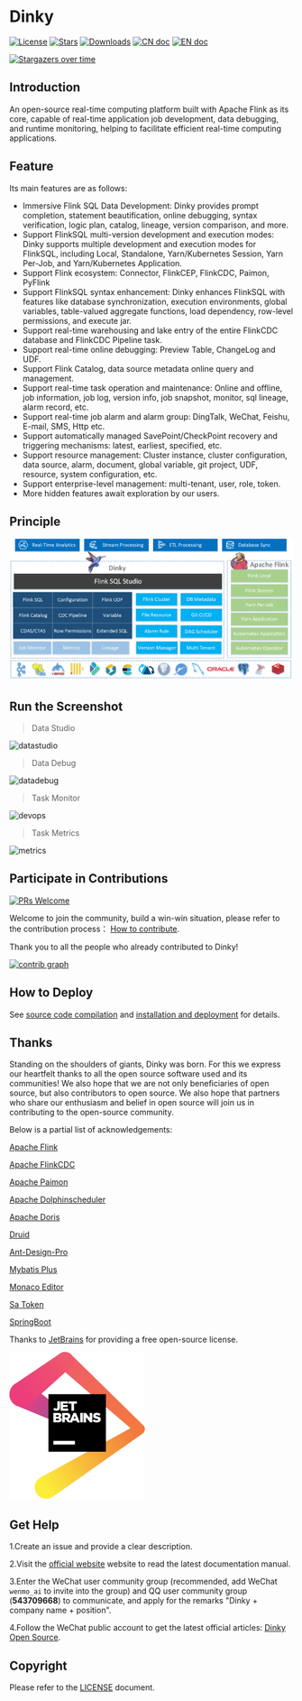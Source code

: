 # Dinky

[![License](https://img.shields.io/badge/license-Apache%202-4EB1BA.svg?style=socialflat-square&)](https://www.apache.org/licenses/LICENSE-2.0.html)
[![Stars](https://img.shields.io/github/stars/DataLinkDC/dinky?style=socialflat-square&label=stars)](https://github.com/DataLinkDC/dinky/stargazers)
[![Downloads](https://img.shields.io/github/downloads/DataLinkDC/dinky/total.svg)](https://github.com/DataLinkDC/dinky/releases)
[![CN doc](https://img.shields.io/badge/文档-中文版-blue.svg?style=socialflat-square&)](README_zh_CN.md)
[![EN doc](https://img.shields.io/badge/document-English-blue.svg?style=socialflat-square&)](README.md)

[![Stargazers over time](https://starchart.cc/DataLinkDC/dinky.svg)](https://starchart.cc/DataLinkDC/dinky)

## Introduction

An open-source real-time computing platform built with Apache Flink as its core, capable of real-time application job development, data debugging, and runtime monitoring, helping to facilitate efficient real-time computing applications.
## Feature

Its main features are as follows:

- Immersive Flink SQL Data Development: Dinky provides prompt completion, statement beautification, online debugging, syntax verification, logic plan, catalog, lineage, version comparison, and more.
- Support FlinkSQL multi-version development and execution modes: Dinky supports multiple development and execution modes for FlinkSQL, including Local, Standalone, Yarn/Kubernetes Session, Yarn Per-Job, and Yarn/Kubernetes Application.
- Support Flink ecosystem: Connector, FlinkCEP, FlinkCDC, Paimon, PyFlink
- Support FlinkSQL syntax enhancement: Dinky enhances FlinkSQL with features like database synchronization, execution environments, global variables, table-valued aggregate functions, load dependency, row-level permissions, and execute jar.
- Support real-time warehousing and lake entry of the entire FlinkCDC database and FlinkCDC Pipeline task.
- Support real-time online debugging: Preview Table, ChangeLog and UDF.
- Support Flink Catalog, data source metadata online query and management.
- Support real-time task operation and maintenance: Online and offline, job information, job log, version info, job snapshot, monitor, sql lineage, alarm record, etc.
- Support real-time job alarm and alarm group: DingTalk, WeChat, Feishu, E-mail, SMS, Http etc.
- Support automatically managed SavePoint/CheckPoint recovery and triggering mechanisms: latest, earliest, specified, etc.
- Support resource management: Cluster instance, cluster configuration, data source, alarm, document, global variable, git project, UDF, resource, system configuration, etc.
- Support enterprise-level management: multi-tenant, user, role, token.
- More hidden features await exploration by our users.

## Principle

![dinky_principle](https://raw.githubusercontent.com/DataLinkDC/dinky/dev/images/main/dinky_principle.png)

## Run the Screenshot

> Data Studio

![datastudio](https://raw.githubusercontent.com/DataLinkDC/dinky/dev/images/v1-2/datastudio.png)

> Data Debug

![datadebug](https://raw.githubusercontent.com/DataLinkDC/dinky/dev/images/v1-2/data-debug.png)

> Task Monitor

![devops](https://raw.githubusercontent.com/DataLinkDC/dinky/dev/images/v1-2/devops.png)

> Task Metrics

![metrics](https://raw.githubusercontent.com/DataLinkDC/dinky/dev/images/v1-2/metrics.png)

## Participate in Contributions
[![PRs Welcome](https://img.shields.io/badge/PRs-welcome-brightgreen.svg?style=flat-square)](https://github.com/DataLinkDC/dinky/pulls)

Welcome to join the community, build a win-win situation, please refer to the contribution process： [How to contribute](https://github.com/DataLinkDC/dinky/blob/dev/docs/docs/developer_guide/contribution/how_contribute.md).

Thank you to all the people who already contributed to Dinky!

[![contrib graph](https://contrib.rocks/image?repo=DataLinkDC/dinky)](https://github.com/DataLinkDC/dinky/graphs/contributors)

## How to Deploy

See [source code compilation](https://github.com/DataLinkDC/dinky/blob/dev/docs/docs/deploy_guide/compile.mdx) and [installation and deployment](https://github.com/DataLinkDC/dinky/blob/dev/docs/docs/deploy_guide/normal_deploy.mdx) for details.

## Thanks

Standing on the shoulders of giants, Dinky was born. For this we express our heartfelt thanks to all the open source software used and its communities! We also hope that we are not only beneficiaries of open source, but also contributors to open source. We also hope that partners who share our enthusiasm and belief in open source will join us in contributing to the open-source community.

Below is a partial list of acknowledgements:

[Apache Flink](https://github.com/apache/flink)

[Apache FlinkCDC](https://github.com/apache/flink-cdc)

[Apache Paimon](https://github.com/apache/paimon)

[Apache Dolphinscheduler](https://github.com/apache/dolphinscheduler)

[Apache Doris](https://github.com/apache/doris)

[Druid](https://github.com/alibaba/druid)

[Ant-Design-Pro](https://github.com/ant-design/ant-design-pro)

[Mybatis Plus](https://github.com/baomidou/mybatis-plus)

[Monaco Editor](https://github.com/Microsoft/monaco-editor)

[Sa Token](https://github.com/dromara/Sa-Token)

[SpringBoot]()

Thanks to [JetBrains](https://www.jetbrains.com/?from=dlink) for providing a free open-source license.

[![JetBrains](https://raw.githubusercontent.com/DataLinkDC/dinky/dev/images/main/jetbrains.svg)](https://www.jetbrains.com/?from=dlink)

## Get Help

1.Create an issue and provide a clear description.

2.Visit the [official website](http://www.dinky.org.cn/#/) website to read the latest documentation manual.

3.Enter the WeChat user community group (recommended, add WeChat `wenmo_ai` to invite into the group) and QQ user community group (**543709668**) to communicate, and apply for the remarks "Dinky + company name + position".

4.Follow the WeChat public account to get the latest official articles: [Dinky Open Source](https://mmbiz.qpic.cn/mmbiz_jpg/dyicwnSlTFTp6w4PuJruFaLV6uShCJDkzqwtnbQJrQ90yKDuuIC8tyMU5DK69XZibibx7EPPBRQ3ic81se5UQYs21g/0?wx_fmt=jpeg).

## Copyright

Please refer to the [LICENSE](https://github.com/DataLinkDC/dinky/blob/dev/LICENSE) document.